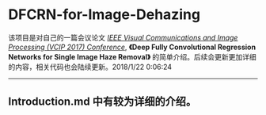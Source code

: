 # DFCRN-for-Image-Dehazing

该项目是对自己的一篇会议论文 *[IEEE Visual Communications and Image Processing (VCIP 2017) Conference](http://www.vcip2017.org/home)*,  **《Deep Fully Convolutional Regression Networks for Single Image Haze Removal》** 的简单介绍。后续会更新更加详细的内容，相关代码也会陆续更新。2018/1/22 0:06:24 

------------------
## Introduction.md 中有较为详细的介绍。

